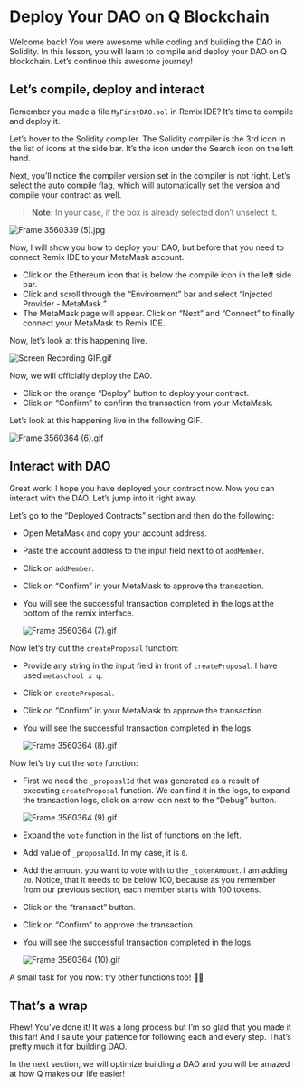 # Deploy Your DAO on Q Blockchain

Welcome back! You were awesome while coding and building the DAO in Solidity. In this lesson, you will learn to compile and deploy your DAO on Q blockchain. Let’s continue this awesome journey!

## Let’s compile, deploy and interact

Remember you made a file `MyFirstDAO.sol` in Remix IDE? It’s time to compile and deploy it.

Let’s hover to the Solidity compiler. The Solidity compiler is the 3rd icon in the list of icons at the side bar. It’s the icon under the Search icon on the left hand. 

Next, you’ll notice the compiler version set in the compiler is not right. Let’s select the auto compile flag, which will automatically set the version and compile your contract as well.

> **Note:** In your case, if the box is already selected don’t unselect it.
> 

![Frame 3560339 (5).jpg](Deploy%20Your%20DAO%20on%20Q%20Blockchain%2041d2a0ab671e420f99118b521f88e84c/Frame_3560339_(5).jpg)

Now, I will show you how to deploy your DAO, but before that you need to connect Remix IDE to your MetaMask account.

- Click on the Ethereum icon that is below the compile icon in the left side bar.
- Click and scroll through the “Environment” bar and select “Injected Provider - MetaMask.”
- The MetaMask page will appear. Click on “Next” and “Connect” to finally connect your MetaMask to Remix IDE.

Now, let’s look at this happening live.

![Screen Recording GIF.gif](Deploy%20Your%20DAO%20on%20Q%20Blockchain%2041d2a0ab671e420f99118b521f88e84c/Screen_Recording_GIF.gif)

Now, we will officially deploy the DAO.

- Click on the orange “Deploy” button to deploy your contract.
- Click on “Confirm” to confirm the transaction from your MetaMask.

Let’s look at this happening live in the following GIF.

![Frame 3560364 (6).gif](Deploy%20Your%20DAO%20on%20Q%20Blockchain%2041d2a0ab671e420f99118b521f88e84c/Frame_3560364_(6).gif)

## Interact with DAO

Great work! I hope you have deployed your contract now. Now you can interact with the DAO. Let’s jump into it right away.

Let’s go to the “Deployed Contracts” section and then do the following:

- Open MetaMask and copy your account address.
- Paste the account address to the input field next to of `addMember`.
- Click on `addMember`.
- Click on “Confirm” in your MetaMask to approve the transaction.
- You will see the successful transaction completed in the logs at the bottom of the remix interface.
    
    ![Frame 3560364 (7).gif](Deploy%20Your%20DAO%20on%20Q%20Blockchain%2041d2a0ab671e420f99118b521f88e84c/Frame_3560364_(7).gif)
    

Now let’s try out the `createProposal` function:

- Provide any string in the input field in front of `createProposal`. I have used `metaschool x q`.
- Click on `createProposal`.
- Click on “Confirm” in your MetaMask to approve the transaction.
- You will see the successful transaction completed in the logs.
    
    ![Frame 3560364 (8).gif](Deploy%20Your%20DAO%20on%20Q%20Blockchain%2041d2a0ab671e420f99118b521f88e84c/Frame_3560364_(8).gif)
    

Now let’s try out the `vote` function:

- First we need the `_proposalId` that was generated as a result of executing `createProposal` function. We can find it in the logs, to expand the transaction logs, click on arrow icon next to the “Debug” button.
    
    ![Frame 3560364 (9).gif](Deploy%20Your%20DAO%20on%20Q%20Blockchain%2041d2a0ab671e420f99118b521f88e84c/Frame_3560364_(9).gif)
    
- Expand the `vote` function in the list of functions on the left.
- Add value of `_proposalId`. In my case, it is `0`.
- Add the amount you want to vote with to the `_tokenAmount`. I am adding `20`. Notice, that it needs to be below 100, because as you remember from our previous section, each member starts with 100 tokens.
- Click on the “transact” button.
- Click on “Confirm” to approve the transaction.
- You will see the successful transaction completed in the logs.
    
    ![Frame 3560364 (10).gif](Deploy%20Your%20DAO%20on%20Q%20Blockchain%2041d2a0ab671e420f99118b521f88e84c/Frame_3560364_(10).gif)
    

A small task for you now: try other functions too! 💪🏼

## That’s a wrap

Phew! You’ve done it! It was a long process but I’m so glad that you made it this far! And I salute your patience for following each and every step. That’s pretty much it for building DAO.

In the next section, we will optimize building a DAO and you will be amazed at how Q makes our life easier!
